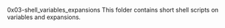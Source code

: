 0x03-shell_variables_expansions
This folder contains short shell scripts on variables and expansions.
